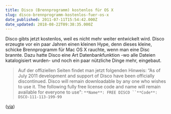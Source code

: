 ```yaml
---
title: Disco (Brennprogramm) kostenlos für OS X
slug: disco-brennprogramm-kostenlos-fuer-os-x
date_published: 2011-07-11T15:54:42.000Z
date_updated: 2018-08-22T09:38:35.000Z
---
```


Disco gibts jetzt kostenlos, weil es nicht mehr weiter entwickelt wird. Disco erzeugte vor ein paar Jahren einen kleinen Hype, denn dieses kleine, schicke Brennprogramm für Mac OS X rauchte, wenn man eine Disc brannte. Dazu hatte Disco eine Art Datenbankfunktion -wo alle Dateien katalogisiert wurden- und noch ein paar nützliche Dinge mehr, eingebaut.

> Auf der offiziellen Seiten findet man jetzt folgenden Hinweis: “As of July 2011 development and support of Disco have been officially discontinued. Disco will remain downloadable by any one who wishes to use it. The following fully free license code and name will remain available for everyone to use":
> `**Name**: FREE DISCO ``**Code**: DSCO-111-113-199-99`

([via](http://www.aptgetupdate.de/2011/07/11/disco-mac-brennprogramm-goes-freeware/?utm_medium=twitter&amp;utm_source=twitterfeed))
